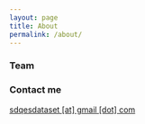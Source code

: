 ```yaml
---
layout: page
title: About
permalink: /about/
---
```


### Team

### Contact me

[sdqesdataset \[at\] gmail \[dot\] com](mailto:sdqesdataset@gmail.com)